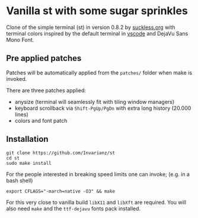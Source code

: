 # Vanilla st with some sugar sprinkles
Clone of the simple terminal (st) in version 0.8.2 by [suckless.org](https://suckless.org) with terminal colors inspired by the default terminal in [vscode](https://github.com/microsoft/vscode) and DejaVu Sans Mono Font.

## Pre applied patches
Patches will be automatically applied from the `patches/` folder when make is invoked.

There are three patches applied:
- anysize (terminal will seamlessly fit with tiling window managers)
- keyboard scrollback via `Shift-PgUp/PgDn` with extra long history (20.000 lines)
- colors and font patch

## Installation
```
git clone https://github.com/Invarianz/st
cd st
sudo make install
 ```
 
For the people interested in breaking speed limits one can invoke; (e.g. in a bash shell)
```
export CFLAGS="-march=native -O3" && make
```
For this very close to vanilla build `libX11` and `libXft` are required. You will also need `make` and the `ttf-dejavu` fonts pack installed.
